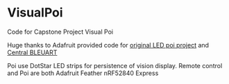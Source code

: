 # VisualPoi

Code for Capstone Project Visual Poi

Huge thanks to Adafruit provided code for [original LED poi project](https://learn.adafruit.com/supernova-poi/) and [Central BLEUART](https://learn.adafruit.com/bluefruit-nrf52-feather-learning-guide/central-bleuart)

Poi use DotStar LED strips for persistence of vision display. Remote control and Poi are both Adafruit Feather nRF52840 Express

